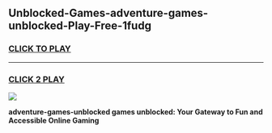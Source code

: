 
## Unblocked-Games-adventure-games-unblocked-Play-Free-1fudg
<h3>
<a href="https://premium76.site?title=adventure-games-unblocked&ref=17A">CLICK TO PLAY</a></h3>
<hr>

<h3>
<a href="https://premium76.site?title=adventure-games-unblocked&ref=17A">CLICK 2 PLAY</a>
  
</h3>

<a href="https://premium76.site?title=adventure-games-unblocked&ref=17A"><img src="https://clearcache.store/games.png"></a>


**adventure-games-unblocked games unblocked: Your Gateway to Fun and Accessible Online Gaming**
